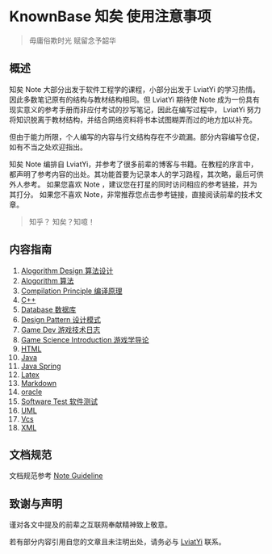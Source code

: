 # KnownBase 知矣 使用注意事项

> 毋庸俗欺时光 赋留念予韶华

## 概述

知矣 Note 大部分出发于软件工程学的课程，小部分出发于 LviatYi 的学习热情。因此多数笔记原有的结构与教材结构相同。但 LviatYi 期待使 Note 成为一份具有现实意义的参考手册而非应付考试的抄写笔记，因此在编写过程中， LviatYi 努力将知识脱离于教材结构，并结合网络资料将书本试图糊弄而过的地方加以补充。

但由于能力所限，个人编写的内容与行文结构存在不少疏漏。部分内容编写仓促，如有不当之处欢迎指出。

知矣 Note 编排自 LviatYi，并参考了很多前辈的博客与书籍。在教程的序言中，都声明了参考内容的出处。其功能首要为记录本人的学习路程，其次略，最后可供外人参考。
如果您喜欢 Note ，建议您在打星的同时访问相应的参考链接，并为其打分。
如果您不喜欢 Note，非常推荐您点击参考链接，直接阅读前辈的技术文章。

> 知乎？
> 知矣？知噫！

## 内容指南

1. [Alogorithm Design 算法设计][algorithmdesign]
2. [Alogorithm 算法][algorithm]
3. [Compilation Principle 编译原理][compilationprinciplenote]
4. [C++][cpp]
5. [Database 数据库][database]
6. [Design Pattern 设计模式][designpattern]
7. [Game Dev 游戏技术日志][gamedev]
8. [Game Science Introduction 游戏学导论][gamescienceintroduction]
9. [HTML][html]
10. [Java][java]
11. [Java Spring][javaspring]
12. [Latex][latex]
13. [Markdown][markdown]
14. [oracle][oracle]
15. [Software Test 软件测试][softwaretest]
16. [UML][uml]
17. [Vcs][vcs]
18. [XML][xml]

## 文档规范

文档规范参考 [Note Guideline][noteguideline]

## 致谢与声明

谨对各文中提及的前辈之互联网奉献精神致上敬意。

若有部分内容引用自您的文章且未注明出处，请务必与 <a href="mailto:lviatyi@qq.com">LviatYi</a> 联系。

[algorithmdesign]: ./AlgorithmDesign/algorithm-design-note.md
[algorithm]: ./Algorithm/algorithm-note.md
[compilationprinciplenote]: ./CompilationPrinciple/compilation-principle-note.md
[cpp]: ./Cpp/cpp-note.md
[database]: ./Database/database-note.md
[designpattern]: ./DesignPattern/design-pattern-note.md
[gamedev]: ./GameDev/game-development-blog.md
[gamescienceintroduction]: ./GameScienceIntroduction/game-science-introduction-note.md
[html]: ./HTML/html-note.md
[java]: ./Java/java-note.md
[javaspring]: ./JavaSpring/java-spring-note.md
[latex]: ./Latex/latex-note.md
[markdown]: ./Markdown/index.md
[oracle]: ./Oracle/oracle-note.md
[softwaretest]: ./SoftwareTest/software-test-note.md
[uml]: ./UML/uml-note.md
[vcs]: ./Vcs/vcs-note.md
[xml]: ./XML/xml-note.md
[noteguideline]: ./NoteGuide/note-guideline.md
